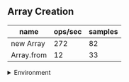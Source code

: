 ## Array Creation

|name|ops/sec|samples|
|-|-|-|
|new Array|272|82|
|Array.from|12|33|


<details>
<summary>Environment</summary>

* __Machine:__ linux x64 | 2 vCPUs | 6.8GB Mem
* __Run:__ Sat Oct 21 2023 12:30:14 GMT+0000 (Coordinated Universal Time)
</details>

<!--
{"environment":{"platform":"linux","arch":"x64","cpus":2,"totalMemory":6.759746551513672},"benchmarks":[{"name":"new Array","opsSec":271.5060177100338,"samples":3},{"name":"Array.from","opsSec":11.737238417929294,"samples":1}]}-->
